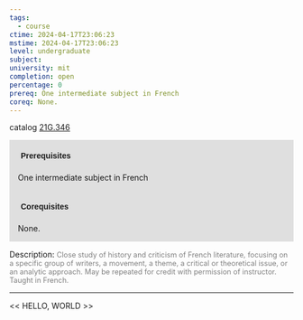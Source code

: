 ```yaml
---
tags:
  - course
ctime: 2024-04-17T23:06:23
mstime: 2024-04-17T23:06:23
level: undergraduate
subject: 
university: mit
completion: open
percentage: 0
prereq: One intermediate subject in French
coreq: None.
---
```


catalog [21G.346](http://student.mit.edu/catalog/m21Gd.html#21G.346)

<span style="display: block; padding: 15px; background-color: rgb(100, 100, 100, 0.2);"><font id="m_prereq2184_0" style="display: block; font-family: Arial, sans-serif; font-weight: bold; padding: 5px">Prerequisites</font><br><span id="prereq2184_0">One intermediate subject in French</span></span>
<span style="display: block; padding: 15px; background-color: rgb(100, 100, 100, 0.2);"><font id="m_coreq2184_0" style="display: block; font-family: Arial, sans-serif; font-weight: bold; padding: 5px">Corequisites</font><br><span id="coreq2184_0">None.</span></span>

<font style="">Description:</font>
<font style="color: grey; font-size: 0.8rem;">Close study of history and criticism of French literature, focusing on a specific group of writers, a movement, a theme, a critical or theoretical issue, or an analytic approach. May be repeated for credit with permission of instructor.  Taught in French.</font>



---

<< HELLO, WORLD >>
